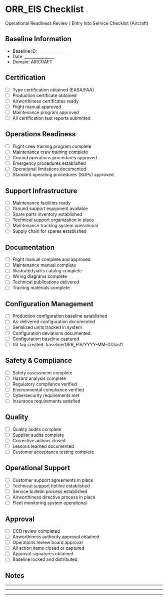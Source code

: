 # ORR_EIS Checklist

Operational Readiness Review / Entry Into Service Checklist (Aircraft)

## Baseline Information
- Baseline ID: _______________
- Date: _______________
- Domain: AIRCRAFT

## Certification
- [ ] Type certification obtained (EASA/FAA)
- [ ] Production certificate obtained
- [ ] Airworthiness certificates ready
- [ ] Flight manual approved
- [ ] Maintenance program approved
- [ ] All certification test reports submitted

## Operations Readiness
- [ ] Flight crew training program complete
- [ ] Maintenance crew training complete
- [ ] Ground operations procedures approved
- [ ] Emergency procedures established
- [ ] Operational limitations documented
- [ ] Standard operating procedures (SOPs) approved

## Support Infrastructure
- [ ] Maintenance facilities ready
- [ ] Ground support equipment available
- [ ] Spare parts inventory established
- [ ] Technical support organization in place
- [ ] Maintenance tracking system operational
- [ ] Supply chain for spares established

## Documentation
- [ ] Flight manual complete and approved
- [ ] Maintenance manual complete
- [ ] Illustrated parts catalog complete
- [ ] Wiring diagrams complete
- [ ] Technical publications delivered
- [ ] Training materials complete

## Configuration Management
- [ ] Production configuration baseline established
- [ ] As-delivered configuration documented
- [ ] Serialized units tracked in system
- [ ] Configuration deviations documented
- [ ] Configuration baseline captured
- [ ] Git tag created: baseline/ORR_EIS/YYYY-MM-DD/acft

## Safety & Compliance
- [ ] Safety assessment complete
- [ ] Hazard analysis complete
- [ ] Regulatory compliance verified
- [ ] Environmental compliance verified
- [ ] Cybersecurity requirements met
- [ ] Insurance requirements satisfied

## Quality
- [ ] Quality audits complete
- [ ] Supplier audits complete
- [ ] Corrective actions closed
- [ ] Lessons learned documented
- [ ] Customer acceptance testing complete

## Operational Support
- [ ] Customer support agreements in place
- [ ] Technical support hotline established
- [ ] Service bulletin process established
- [ ] Airworthiness directive process in place
- [ ] Fleet monitoring system operational

## Approval
- [ ] CCB review completed
- [ ] Airworthiness authority approval obtained
- [ ] Operations review board approval
- [ ] All action items closed or captured
- [ ] Approval signatures obtained
- [ ] Baseline locked and distributed

## Notes
_______________________________________________
_______________________________________________
_______________________________________________
